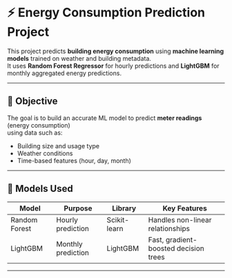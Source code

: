 # ⚡ Energy Consumption Prediction Project

This project predicts **building energy consumption** using **machine learning models** trained on weather and building metadata.  
It uses **Random Forest Regressor** for hourly predictions and **LightGBM** for monthly aggregated energy predictions.

---
## 🎯 Objective

The goal is to build an accurate ML model to predict **meter readings** (energy consumption)  
using data such as:
- Building size and usage type
- Weather conditions
- Time-based features (hour, day, month)

---
## 🧠 Models Used

| Model | Purpose | Library | Key Features |
|--------|----------|----------|---------------|
| Random Forest | Hourly prediction | Scikit-learn | Handles non-linear relationships |
| LightGBM | Monthly prediction | LightGBM | Fast, gradient-boosted decision trees |

---
